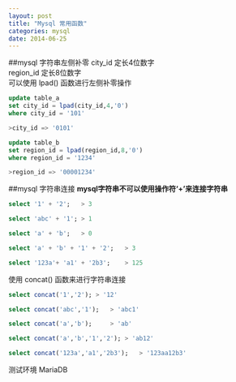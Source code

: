 ```yaml
---
layout: post
title: "Mysql 常用函数"
categories: mysql
date: 2014-06-25
---
```

##mysql 字符串左侧补零
city_id 定长4位数字   
region_id 定长8位数字  
可以使用 lpad() 函数进行左侧补零操作   

```sql
update table_a
set city_id = lpad(city_id,4,'0')
where city_id = '101'

>city_id => '0101'
```
```sql
update table_b
set region_id = lpad(region_id,8,'0')
where region_id = '1234'

>region_id => '00001234'
```

##mysql 字符串连接
**mysql字符串不可以使用操作符‘+’来连接字符串**
```sql
select '1' + '2';   > 3

select 'abc' + '1'; > 1

select 'a' + 'b';   > 0

select 'a' + 'b' + '1' + '2';   > 3

select '123a'+ 'a1' + '2b3';    > 125
```

使用 concat() 函数来进行字符串连接

```sql
select concat('1','2'); > '12'

select concat('abc','1');   > 'abc1'

select concat('a','b');     > 'ab'

select concat('a','b','1','2'); > 'ab12'

select concat('123a','a1','2b3');   > '123aa12b3'
```

测试环境 MariaDB


